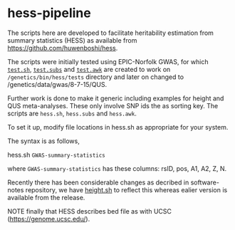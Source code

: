# hess-pipeline

The scripts here are developed to facilitate heritability estimation from summary statistics (HESS) as available from https://github.com/huwenboshi/hess.

The scripts were initially tested using EPIC-Norfolk GWAS, for which [`test.sh`](test/test.sh), [`test.subs`](test/test.subs) and [`test.awk`](test/test.awk) are created to work on `/genetics/bin/hess/tests` directory and later on changed to /genetics/data/gwas/8-7-15/QUS.

Further work is done to make it generic including examples for height and QUS meta-analyses. These only involve SNP ids the as sorting key. The scripts are `hess.sh`, `hess.subs` and `hess.awk`.

To set it up, modify file locations in hess.sh as appropriate for your system.

The syntax is as follows,

hess.sh `GWAS-summary-statistics`

where `GWAS-summary-statistics` has these columns: rsID, pos, A1, A2, Z, N.

Recently there has been considerable changes as decribed in software-notes repository, we have [height.sh](height/height.sh) to reflect this whereas ealier version is available from the release.

NOTE finally that HESS describes bed file as with UCSC (https://genome.ucsc.edu/).
